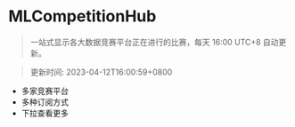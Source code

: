 # MLCompetitionHub

> 一站式显示各大数据竞赛平台正在进行的比赛，每天 16:00 UTC+8 自动更新。
  
> 更新时间: 2023-04-12T16:00:59+0800 

* 多家竞赛平台
* 多种订阅方式
* 下拉查看更多